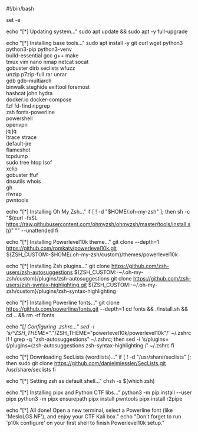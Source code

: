 
#!/bin/bash

set -e

echo "[*] Updating system..."
sudo apt update && sudo apt -y full-upgrade

echo "[*] Installing base tools..."
sudo apt install -y git curl wget python3 python3-pip python3-venv \
  build-essential gcc g++ make \
  tmux vim nano nmap netcat socat \
  gobuster dirb seclists wfuzz \
  unzip p7zip-full rar unrar \
  gdb gdb-multiarch \
  binwalk steghide exiftool foremost \
  hashcat john hydra \
  docker.io docker-compose \
  fzf fd-find ripgrep \
  zsh fonts-powerline \
  powershell \
  openvpn \
  jq jq \
  ltrace strace \
  default-jre \
  flameshot \
  tcpdump \
  sudo tree htop lsof \
  xclip \
  gobuster ffuf \
  dnsutils whois \
  gh \
  rlwrap \
  pwntools

echo "[*] Installing Oh My Zsh..."
if [ ! -d "$HOME/.oh-my-zsh" ]; then
  sh -c "$(curl -fsSL https://raw.githubusercontent.com/ohmyzsh/ohmyzsh/master/tools/install.sh)" "" --unattended
fi

echo "[*] Installing Powerlevel10k theme..."
git clone --depth=1 https://github.com/romkatv/powerlevel10k.git ${ZSH_CUSTOM:-$HOME/.oh-my-zsh/custom}/themes/powerlevel10k

echo "[*] Installing Zsh plugins..."
git clone https://github.com/zsh-users/zsh-autosuggestions ${ZSH_CUSTOM:-~/.oh-my-zsh/custom}/plugins/zsh-autosuggestions
git clone https://github.com/zsh-users/zsh-syntax-highlighting.git ${ZSH_CUSTOM:-~/.oh-my-zsh/custom}/plugins/zsh-syntax-highlighting

echo "[*] Installing Powerline fonts..."
git clone https://github.com/powerline/fonts.git --depth=1
cd fonts && ./install.sh && cd .. && rm -rf fonts

echo "[*] Configuring .zshrc..."
sed -i 's/^ZSH_THEME=".*"/ZSH_THEME="powerlevel10k\/powerlevel10k"/' ~/.zshrc
if ! grep -q "zsh-autosuggestions" ~/.zshrc; then
  sed -i 's/plugins=(/plugins=(zsh-autosuggestions zsh-syntax-highlighting /' ~/.zshrc
fi

echo "[*] Downloading SecLists (wordlists)..."
if [ ! -d "/usr/share/seclists" ]; then
  sudo git clone https://github.com/danielmiessler/SecLists.git /usr/share/seclists
fi

echo "[*] Setting zsh as default shell..."
chsh -s $(which zsh)

echo "[*] Installing pipx and Python CTF libs..."
python3 -m pip install --user pipx
python3 -m pipx ensurepath
pipx install pwntools
pipx install r2pipe

echo "[*] All done! Open a new terminal, select a Powerline font (like 'MesloLGS NF'), and enjoy your CTF Kali box."
echo "Don't forget to run 'p10k configure' on your first shell to finish Powerlevel10k setup."
